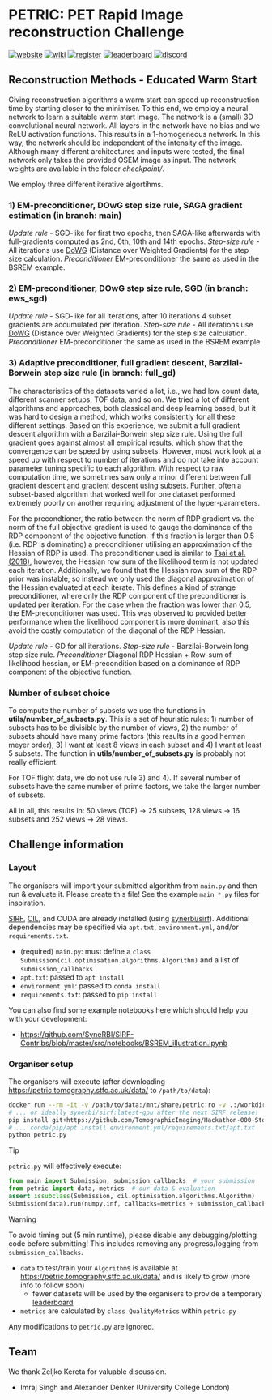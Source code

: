# PETRIC: PET Rapid Image reconstruction Challenge

[![website](https://img.shields.io/badge/announcement-website-purple?logo=workplace&logoColor=white)](https://www.ccpsynerbi.ac.uk/events/petric/)
[![wiki](https://img.shields.io/badge/details-wiki-blue?logo=googledocs&logoColor=white)](https://github.com/SyneRBI/PETRIC/wiki)
[![register](https://img.shields.io/badge/participate-register-green?logo=ticktick&logoColor=white)](https://github.com/SyneRBI/PETRIC/issues/new/choose)
[![leaderboard](https://img.shields.io/badge/rankings-leaderboard-orange?logo=tensorflow&logoColor=white)](https://petric.tomography.stfc.ac.uk/leaderboard)
[![discord](https://img.shields.io/badge/chat-discord-blue?logo=discord&logoColor=white)](https://discord.gg/Ayd72Aa4ry)


## Reconstruction Methods - Educated Warm Start
Giving reconstruction algorithms a warm start can speed up reconstruction time by starting closer to the minimiser. To this end, we employ a neural network to learn a suitable warm start image. The network is a (small) 3D convolutional neural network. All layers in the network have no bias and we ReLU activation functions. This results in a 1-homogeneous network. In this way, the network should be independent of the intensity of the image. Although many different architectures and inputs were tested, the final network only takes the provided OSEM image as input. The network weights are available in the folder *checkpoint/*.

We employ three different iterative algortihms.

### 1) EM-preconditioner, DOwG step size rule, SAGA gradient estimation (in branch: main)
*Update rule* - SGD-like for first two epochs, then SAGA-like afterwards with full-gradients computed as 2nd, 6th, 10th and 14th epochs. 
*Step-size rule* - All iterations use [DoWG](https://arxiv.org/abs/2305.16284) (Distance over Weighted Gradients) for the step size calculation. 
*Preconditioner* EM-preconditioner the same as used in the BSREM example.

### 2) EM-preconditioner, DOwG step size rule, SGD (in branch: ews_sgd)
*Update rule* - SGD-like for all iterations, after 10 iterations 4 subset gradients are accumulated per iteration.
*Step-size rule* - All iterations use [DoWG](https://arxiv.org/abs/2305.16284) (Distance over Weighted Gradients) for the step size calculation. 
*Preconditioner* EM-preconditioner the same as used in the BSREM example.

### 3) Adaptive preconditioner, full gradient descent, Barzilai-Borwein step size rule (in branch: full_gd)

The characteristics of the datasets varied a lot, i.e., we had low count data, different scanner setups, TOF data, and so on. We tried a lot of different algorithms and approaches, both classical and deep learning based, but it was hard to design a method, which works consistently for all these different settings. Based on this experience, we submit a full gradient descent algorithm with a Barzilai-Borwein step size rule. Using the full gradient goes against almost all empirical results, which show that the convergence can be speed by using subsets. However, most work look at a speed up with respect to number of iterations and do not take into account parameter tuning specific to each algorithm. With respect to raw computation time, we sometimes saw only a minor different between full gradient descent and gradient descent using subsets. Further, often a subset-based algorithm that worked well for one dataset performed extremely poorly on another requiring adjustment of the hyper-parameters.

For the precondtioner, the ratio between the norm of RDP gradient vs. the norm of the full objective gradient is used to gauge the dominance of the RDP component of the objective function. If this fraction is larger than 0.5 (i.e. RDP is dominating) a preconditioner utilising an approximation of the Hessian of RDP is used. The preconditioner used is similar to [Tsai et al. (2018)](https://pubmed.ncbi.nlm.nih.gov/29610077/), however, the Hessian row sum of the likelihood term is not updated each iteration. Additionally, we found that the Hessian row sum of the RDP prior was instable, so instead we only used the diagonal approximation of the Hessian evaluated at each iterate. This defines a kind of strange preconditioner, where only the RDP component of the preconditioner is updated per iteration. For the case when the fraction was lower than 0.5, the EM-preconditioner was used. This was observed to provided better performance when the likelihood component is more dominant, also this avoid the costly computation of the diagonal of the RDP Hessian.

*Update rule* - GD for all iterations.
*Step-size rule* - Barzilai-Borwein long step size rule. 
*Preconditioner* Diagonal RDP Hessian + Row-sum of likelihood hessian, or EM-precondition based on a dominance of RDP component of the objective function.

### Number of subset choice 
To compute the number of subsets we use the functions in **utils/number_of_subsets.py**. This is a set of heuristic rules: 1) number of subsets has to be divisible by the number of views, 2) the number of subsets should have many prime factors (this results in a good herman meyer order), 3) I want at least 8 views in each subset and 4) I want at least 5 subsets. The function in **utils/number_of_subsets.py** is probably not really efficient. 

For TOF flight data, we do not use rule 3) and 4). If several number of subsets have the same number of prime factors, we take the larger number of subsets. 

All in all, this results in: 50 views (TOF) -> 25 subsets, 128 views -> 16 subsets and 252 views -> 28 views.


## Challenge information

### Layout

The organisers will import your submitted algorithm from `main.py` and then run & evaluate it.
Please create this file! See the example `main_*.py` files for inspiration.

[SIRF](https://github.com/SyneRBI/SIRF), [CIL](https://github.com/TomographicImaging/CIL), and CUDA are already installed (using [synerbi/sirf](https://github.com/synerbi/SIRF-SuperBuild/pkgs/container/sirf)).
Additional dependencies may be specified via `apt.txt`, `environment.yml`, and/or `requirements.txt`.

- (required) `main.py`: must define a `class Submission(cil.optimisation.algorithms.Algorithm)` and a list of `submission_callbacks`
- `apt.txt`: passed to `apt install`
- `environment.yml`: passed to `conda install`
- `requirements.txt`: passed to `pip install`

You can also find some example notebooks here which should help you with your development:
- https://github.com/SyneRBI/SIRF-Contribs/blob/master/src/notebooks/BSREM_illustration.ipynb

### Organiser setup

The organisers will execute (after downloading https://petric.tomography.stfc.ac.uk/data/ to `/path/to/data`):

```sh
docker run --rm -it -v /path/to/data:/mnt/share/petric:ro -v .:/workdir -w /workdir --gpus all synerbi/sirf:edge-gpu /bin/bash
# ... or ideally synerbi/sirf:latest-gpu after the next SIRF release!
pip install git+https://github.com/TomographicImaging/Hackathon-000-Stochastic-QualityMetrics
# ... conda/pip/apt install environment.yml/requirements.txt/apt.txt
python petric.py
```

> [!TIP]
> `petric.py` will effectively execute:
>
> ```python
> from main import Submission, submission_callbacks  # your submission
> from petric import data, metrics  # our data & evaluation
> assert issubclass(Submission, cil.optimisation.algorithms.Algorithm)
> Submission(data).run(numpy.inf, callbacks=metrics + submission_callbacks)
> ```

<!-- br -->

> [!WARNING]
> To avoid timing out (5 min runtime), please disable any debugging/plotting code before submitting!
> This includes removing any progress/logging from `submission_callbacks`.

- `data` to test/train your `Algorithm`s is available at https://petric.tomography.stfc.ac.uk/data/ and is likely to grow (more info to follow soon)
  + fewer datasets will be used by the organisers to provide a temporary [leaderboard](https://petric.tomography.stfc.ac.uk/leaderboard)
- `metrics` are calculated by `class QualityMetrics` within `petric.py`

Any modifications to `petric.py` are ignored.


## Team

We thank Zeljko Kereta for valuable discussion.

- Imraj Singh and Alexander Denker (University College London)

